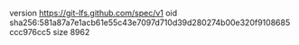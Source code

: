 version https://git-lfs.github.com/spec/v1
oid sha256:581a87a7e1acb61e55c43e7097d710d39d280274b00e320f9108685ccc976cc5
size 8962
